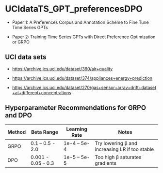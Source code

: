 # UCIdataTS_GPT_preferencesDPO

* Paper 1: A Preferences Corpus and Annotation Scheme to Fine Tune Time Series GPTs

* Paper 2: Training Time Series GPTs with Direct Preference Optimization or GRPO 

## UCI data sets

* https://archive.ics.uci.edu/dataset/360/air+quality

* https://archive.ics.uci.edu/dataset/374/appliances+energy+prediction

* https://archive.ics.uci.edu/dataset/270/gas+sensor+array+drift+dataset+at+different+concentrations

## Hyperparameter Recommendations for GRPO and DPO

| Method | Beta Range | Learning Rate | Notes                                          |
|--------|------------|----------------|------------------------------------------------|
| GRPO   |   0.1 – 0.5 - 2.0  | 1e-4 – 5e-4     | Try lowering β and increasing LR if too stable |
| DPO    | 0.001 - 0.05 – 0.3 | 1e-5 – 5e-5     | Too high β saturates gradients                 |
